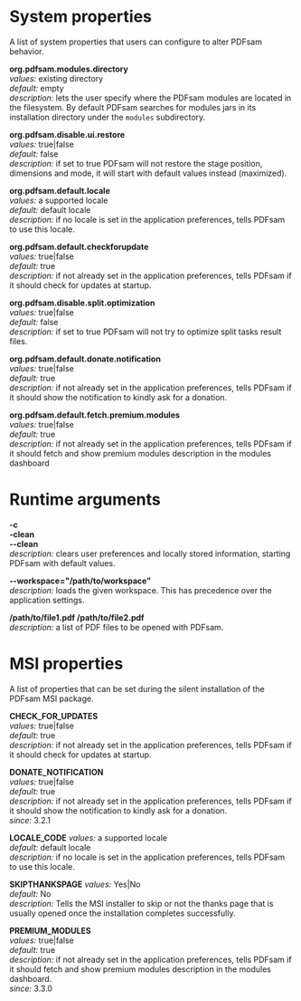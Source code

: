 System properties
=============
A list of system properties that users can configure to alter PDFsam behavior.

**org.pdfsam.modules.directory**  
*values:* existing directory  
*default:* empty  
*description:* lets the user specify where the PDFsam modules are located in the filesystem. By default PDFsam searches for modules jars in its installation directory under the ```modules``` subdirectory.  


**org.pdfsam.disable.ui.restore**  
*values:* true|false  
*default:* false  
*description:* if set to true PDFsam will not restore the stage position, dimensions and mode, it will start with default values instead (maximized).  


**org.pdfsam.default.locale**  
*values:* a supported locale  
*default:* default locale  
*description:* if no locale is set in the application preferences, tells PDFsam to use this locale.   


**org.pdfsam.default.checkforupdate**  
*values:* true|false  
*default:* true   
*description:* if not already set in the application preferences, tells PDFsam if it should check for updates at startup. 


**org.pdfsam.disable.split.optimization**  
*values:* true|false  
*default:* false   
*description:* if set to true PDFsam will not try to optimize split tasks result files.


**org.pdfsam.default.donate.notification**  
*values:* true|false  
*default:* true   
*description:* if not already set in the application preferences, tells PDFsam if it should show the notification to kindly ask for a donation.


**org.pdfsam.default.fetch.premium.modules**  
*values:* true|false  
*default:* true   
*description:* if not already set in the application preferences, tells PDFsam if it should fetch and show premium modules description in the modules dashboard  

Runtime arguments
=============
**-c**    
**-clean**  
**--clean**  
*description:* clears user preferences and locally stored information, starting PDFsam with default values. 

**--workspace="/path/to/workspace"**  
*description:* loads the given workspace. This has precedence over the application settings. 

**/path/to/file1.pdf /path/to/file2.pdf**  
*description:* a list of PDF files to be opened with PDFsam. 

MSI properties
=============
A list of properties that can be set during the silent installation of the PDFsam MSI package.

**CHECK_FOR_UPDATES**   
*values:* true|false  
*default:* true   
*description:* if not already set in the application preferences, tells PDFsam if it should check for updates at startup. 


**DONATE_NOTIFICATION**   
*values:* true|false  
*default:* true   
*description:* if not already set in the application preferences, tells PDFsam if it should show the notification to kindly ask for a donation.   
*since:* 3.2.1  


**LOCALE_CODE**
*values:* a supported locale  
*default:* default locale  
*description:* if no locale is set in the application preferences, tells PDFsam to use this locale.  


**SKIPTHANKSPAGE**
*values:* Yes|No  
*default:* No  
*description:* Tells the MSI installer to skip or not the thanks page that is usually opened once the installation completes successfully.  


**PREMIUM_MODULES**   
*values:* true|false  
*default:* true   
*description:* if not already set in the application preferences, tells PDFsam if it should fetch and show premium modules description in the modules dashboard.  
*since:* 3.3.0  


